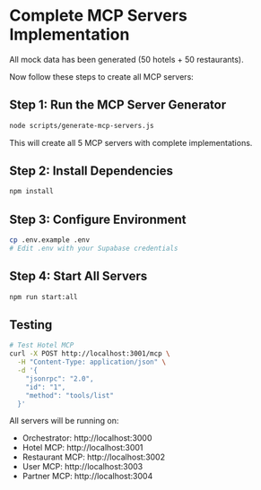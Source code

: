 # Complete MCP Servers Implementation

All mock data has been generated (50 hotels + 50 restaurants). 

Now follow these steps to create all MCP servers:

## Step 1: Run the MCP Server Generator

```bash
node scripts/generate-mcp-servers.js
```

This will create all 5 MCP servers with complete implementations.

## Step 2: Install Dependencies  

```bash
npm install
```

## Step 3: Configure Environment

```bash
cp .env.example .env
# Edit .env with your Supabase credentials
```

## Step 4: Start All Servers

```bash
npm run start:all
```

## Testing

```bash
# Test Hotel MCP
curl -X POST http://localhost:3001/mcp \
  -H "Content-Type: application/json" \
  -d '{
    "jsonrpc": "2.0",
    "id": "1",
    "method": "tools/list"
  }'
```

All servers will be running on:
- Orchestrator: http://localhost:3000
- Hotel MCP: http://localhost:3001
- Restaurant MCP: http://localhost:3002
- User MCP: http://localhost:3003
- Partner MCP: http://localhost:3004

